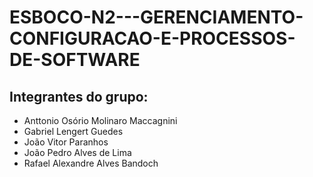# ESBOCO-N2---GERENCIAMENTO-CONFIGURACAO-E-PROCESSOS-DE-SOFTWARE
## Integrantes do grupo:
- Anttonio Osório Molinaro Maccagnini 
- Gabriel Lengert Guedes
- João Vitor Paranhos
- João Pedro Alves de Lima
- Rafael Alexandre Alves Bandoch
